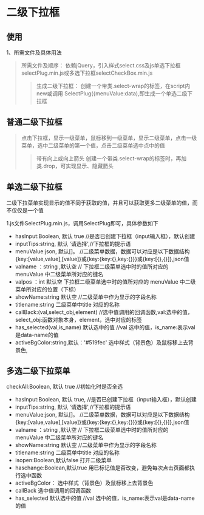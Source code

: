 # 二级下拉框
## 使用
1、所需文件及具体用法
> 所需文件及顺序：
依赖jQuery，引入样式select.css及js单选下拉框selectPlug.min.js或多选下拉框selectCheckBox.min.js
>> 生成二级下拉框：
创建一个带类.select-wrap的标签，在script内 new或调用 SelectPlug({menuValue:data),即生成一个单选二级下拉框

## 普通二级下拉框
>点击下拉框，显示一级菜单，鼠标移到一级菜单，显示二级菜单，点击一级菜单，选中二级菜单的第一个值，点击二级菜单选中点中的值
>>带有向上或向上箭头
创建一个带类.select-wrap的标签时，再加类.drop，可实现显示、隐藏箭头

## 单选二级下拉框
二级下拉菜单实现显示的值不同于获取的值，并且可以获取更多二级菜单的值，而不仅仅是一个值

1.js文件SelectPlug.min.js，调用SelectPlug即可，具体参数如下
 *  hasInput:Boolean, 默认 true      //是否已创建下拉框（input输入框），默认创建
 *  inputTips:string, 默认 '请选择',//下拉框的提示语
 *  menuValue:json, 默认[]。  //二级菜单数据，数据可以对应是以下数据结构{key:[value,value],[value]}或{key:{key:{},key:{}}}或{key:[{},{}]},json值
 *  valname ：string ,默认空  // 下拉框二级菜单选中时的值所对应的 menuValue 中二级菜单所对应的键名
 *  valpos ：int 默认空     下拉框二级菜单选中时的值所对应的 menuValue 中二级菜单所对应的位置（下标）
 * showName:string 默认空  //二级菜单中作为显示的字段名称
  * titlename:string  二级菜单中title 对应的名称
 * callBack:(val,select_obj,element) //选中值调用的回调函数,val:选中的值，select_obj:函数对象本身，element，选中对应的标签
 * has_selected(val,is_name)  默认选中的值  //val 选中的值，is_name:表示val是data-name的值
 * activeBgColor:string,默认：'#519fec'  选中样式（背景色）及鼠标移上去背景色,



## 多选二级下拉菜单
  checkAll:Boolean, 默认 true  //初始化时是否全选
 *  hasInput:Boolean, 默认 true, //是否已创建下拉框（input输入框），默认创建
 *  inputTips:string, 默认 '请选择',//下拉框的提示语
 *  menuValue:json, 默认[]。  //二级菜单数据，数据可以对应是以下数据结构{key:[value,value],[value]}或{key:{key:{},key:{}}}或{key:[{},{}]},json值
 *  valname ：string ,默认空  // 下拉框二级菜单选中时的值所对应的 menuValue 中二级菜单所对应的键名
 * showName:string 默认空  //二级菜单中作为显示的字段名称
 * titlename:string  二级菜单中title 对应的名称
 * isopen:Boolean,默认false 打开二级菜单
 *  haschange:Boolean,默认true  用已标记值是否改变，避免每次点击页面都执行选中函数
 *  activeBgColor： 选中样式（背景色）及鼠标移上去背景色
 * callBack 选中值调用的回调函数
 * has_selected  默认选中的值  //val 选中的值，is_name:表示val是data-name的值
